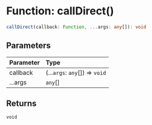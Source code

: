 # Function: callDirect()

```ts
callDirect(callback: Function, ...args: any[]): void
```

## Parameters

| Parameter | Type                           |
| :-------- | :----------------------------- |
| callback  | (...`args`: `any`[]) => `void` |
| ...args   | `any`[]                        |

## Returns

`void`
